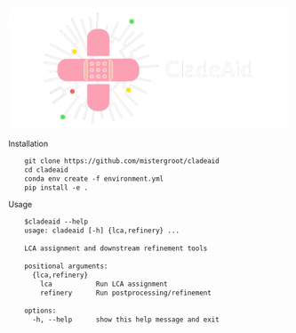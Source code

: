 [![logo](https://raw.githubusercontent.com/mistergroot/cladeaid/refs/heads/main/cladeaid_logo.png)](https://github.com/mistergroot/cladeaid)

Installation

```
    git clone https://github.com/mistergroot/cladeaid
    cd cladeaid
    conda env create -f environment.yml
    pip install -e .
```

Usage

```
    $cladeaid --help
    usage: cladeaid [-h] {lca,refinery} ...

    LCA assignment and downstream refinement tools

    positional arguments:
      {lca,refinery}
        lca           Run LCA assignment
        refinery      Run postprocessing/refinement

    options:
      -h, --help      show this help message and exit
```
